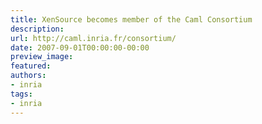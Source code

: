 ```yaml
---
title: XenSource becomes member of the Caml Consortium
description:
url: http://caml.inria.fr/consortium/
date: 2007-09-01T00:00:00-00:00
preview_image:
featured:
authors:
- inria
tags:
- inria
---
```



